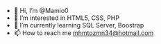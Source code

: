 - 👋 Hi, I’m @Mamio0
- 👀 I’m interested in HTML5, CSS, PHP
- 🌱 I’m currently learning SQL Server, Boostrap
- 📫 How to reach me mhmtozmn34@hotmail.com

